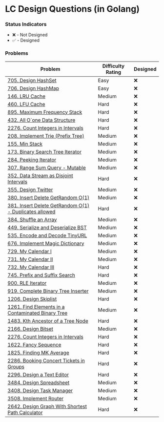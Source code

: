 # LC Design Questions (in Golang)

### Status Indicators

- ❌ - Not Designed
- ✅ - Designed


### Problems

  | Problem                                                                                                                                | Difficulty Rating | Designed |  
  |----------------------------------------------------------------------------------------------------------------------------------------|-------------------|----------|  
  | [705. Design HashSet](https://leetcode.com/problems/design-hashset/)                                                                   | Easy              | ❌        |  
  | [706. Design HashMap](https://leetcode.com/problems/design-hashmap/)                                                                   | Easy              | ❌        |
  | [146. LRU Cache](https://leetcode.com/problems/lru-cache/)                                                                             | Medium            | ❌        |
  | [460. LFU Cache](https://leetcode.com/problems/lfu-cache/)                                                                             | Hard              | ❌        |
  | [895. Maximum Frequency Stack](https://leetcode.com/problems/maximum-frequency-stack/)                                                 | Hard              | ❌        |
  | [432. All O`one Data Structure](https://leetcode.com/problems/all-oone-data-structure/)                                                | Hard              | ❌        |
  | [2276. Count Integers in Intervals](https://leetcode.com/problems/count-integers-in-intervals/)                                        | Hard              | ❌        |  
  | [208. Implement Trie (Prefix Tree)](https://leetcode.com/problems/implement-trie-prefix-tree/)                                         | Medium            | ❌        |  
  | [155. Min Stack](https://leetcode.com/problems/min-stack/)                                                                             | Medium            | ❌        |  
  | [173. Binary Search Tree Iterator](https://leetcode.com/problems/binary-search-tree-iterator/)                                         | Medium            | ❌        |  
  | [284. Peeking Iterator](https://leetcode.com/problems/peeking-iterator/)                                                               | Medium            | ❌        |  
  | [307. Range Sum Query - Mutable](https://leetcode.com/problems/range-sum-query-mutable/)                                               | Medium            | ❌        |  
  | [352. Data Stream as Disjoint Intervals](https://leetcode.com/problems/data-stream-as-disjoint-intervals/)                             | Hard              | ❌        |  
  | [355. Design Twitter](https://leetcode.com/problems/design-twitter/)                                                                   | Medium            | ❌        |  
  | [380. Insert Delete GetRandom O(1)](https://leetcode.com/problems/insert-delete-getrandom-o1/)                                         | Medium            | ❌        |  
  | [381. Insert Delete GetRandom O(1) - Duplicates allowed](https://leetcode.com/problems/insert-delete-getrandom-o1-duplicates-allowed/) | Hard              | ❌        |  
  | [384. Shuffle an Array](https://leetcode.com/problems/shuffle-an-array/)                                                               | Medium            | ❌        |
  | [449. Serialize and Deserialize BST](https://leetcode.com/problems/serialize-and-deserialize-bst/)                                     | Medium            | ❌        |
  | [535. Encode and Decode TinyURL](https://leetcode.com/problems/encode-and-decode-tinyurl/)                                             | Medium            | ❌        |
  | [676. Implement Magic Dictionary](https://leetcode.com/problems/implement-magic-dictionary/)                                           | Medium            | ❌        |
  | [729. My Calendar I](https://leetcode.com/problems/my-calendar-i/)                                                                     | Medium            | ❌        |
  | [731. My Calendar II](https://leetcode.com/problems/my-calendar-ii/)                                                                   | Medium            | ❌        |
  | [732. My Calendar III](https://leetcode.com/problems/my-calendar-iii/)                                                                 | Hard              | ❌        |
  | [745. Prefix and Suffix Search](https://leetcode.com/problems/prefix-and-suffix-search/)                                               | Hard              | ❌        |
  | [900. RLE Iterator](https://leetcode.com/problems/rle-iterator/)                                                                       | Medium            | ❌        |
  | [919. Complete Binary Tree Inserter](https://leetcode.com/problems/complete-binary-tree-inserter/)                                     | Medium            | ❌        |
  | [1206. Design Skiplist](https://leetcode.com/problems/design-skiplist/)                                                                | Hard              | ❌        |
  | [1261. Find Elements in a Contaminated Binary Tree](https://leetcode.com/problems/find-elements-in-a-contaminated-binary-tree/)        | Medium            | ❌        |
  | [1483. Kth Ancestor of a Tree Node](https://leetcode.com/problems/kth-ancestor-of-a-tree-node/)                                        | Hard              | ❌        |
  | [2166. Design Bitset](https://leetcode.com/problems/design-bitset/)                                                                    | Medium            | ❌        |
  | [2276. Count Integers in Intervals](https://leetcode.com/problems/count-integers-in-intervals/)                                        | Hard              | ❌        |
  | [1622. Fancy Sequence](https://leetcode.com/problems/fancy-sequence/)                                                                  | Hard              | ❌        |
  | [1825. Finding MK Average](https://leetcode.com/problems/finding-mk-average/)                                                          | Hard              | ❌        |
  | [2286. Booking Concert Tickets in Groups](https://leetcode.com/problems/booking-concert-tickets-in-groups/)                            | Hard              | ❌        |
  | [2296. Design a Text Editor](https://leetcode.com/problems/design-a-text-editor/)                                                      | Hard              | ❌        |
  | [3484. Design Spreadsheet](https://leetcode.com/problems/design-spreadsheet/)                                                          | Medium            | ❌        |
  | [3408. Design Task Manager](https://leetcode.com/problems/design-task-manager/)                                                        | Medium            | ❌        |
  | [3508. Implement Router](https://leetcode.com/problems/implement-router/)                                                              | Medium            | ❌        |
  | [2642. Design Graph With Shortest Path Calculator](https://leetcode.com/problems/design-graph-with-shortest-path-calculator/)          | Hard              | ❌        |
